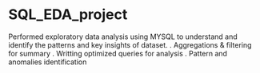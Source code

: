 # SQL_EDA_project

Performed exploratory data analysis using MYSQL to understand and identify the patterns and key insights of dataset.
. Aggregations & filtering for summary
. Writting optimized queries for analysis
. Pattern and anomalies identification 
